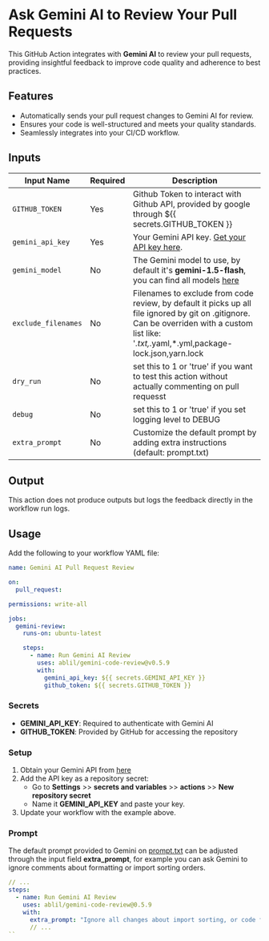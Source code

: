 # Ask Gemini AI to Review Your Pull Requests

This GitHub Action integrates with **Gemini AI** to review your pull requests, providing insightful feedback to improve code quality and adherence to best practices.

## Features
- Automatically sends your pull request changes to Gemini AI for review.
- Ensures your code is well-structured and meets your quality standards.
- Seamlessly integrates into your CI/CD workflow.

## Inputs

| Input Name          | Required | Description                                                                                   |
|---------------------|----------|-----------------------------------------------------------------------------------------------|
| `GITHUB_TOKEN`      | Yes      | Github Token to interact with Github API, provided by google through ${{ secrets.GITHUB_TOKEN }} |
| `gemini_api_key`    | Yes      | Your Gemini API key. [Get your API key here](https://ai.google.dev/gemini-api/docs/api-key).  |
| `gemini_model`      | No       | The Gemini model to use, by default it's **gemini-1.5-flash**, you can find all models [here](https://ai.google.dev/gemini-api/docs/models/gemini) |
| `exclude_filenames` | No       | Filenames to exclude from code review, by default it picks up all file ignored by git on .gitignore. Can be overriden with a custom list like: '*.txt,*.yaml,*.yml,package-lock.json,yarn.lock |
| `dry_run`    | No      | set this to 1 or 'true' if you want to test this action without actually commenting on pull requesst |
| `debug`    | No      | set this to 1 or 'true' if you set logging level to DEBUG |
| `extra_prompt`    | No      | Customize the default prompt by adding extra instructions (default: prompt.txt)|

## Output

This action does not produce outputs but logs the feedback directly in the workflow run logs.

## Usage

Add the following to your workflow YAML file:

```yaml
name: Gemini AI Pull Request Review

on:
  pull_request:

permissions: write-all

jobs:
  gemini-review:
    runs-on: ubuntu-latest

    steps:
      - name: Run Gemini AI Review
        uses: ablil/gemini-code-review@v0.5.9
        with:
          gemini_api_key: ${{ secrets.GEMINI_API_KEY }}
          github_token: ${{ secrets.GITHUB_TOKEN }}
```

### Secrets

* **GEMINI_API_KEY**: Required to authenticate with Gemini AI
* **GITHUB_TOKEN**: Provided by GitHub for accessing the repository

### Setup

1. Obtain your Gemini API from [here]()
2. Add the API key as a repository secret:
   * Go to **Settings** >> **secrets and variables** >> **actions** >> **New repository secret**
   * Name it **GEMINI_API_KEY** and paste your key.
3. Update your workflow with the example above.

### Prompt

The default prompt provided to Gemini on [prompt.txt](prompt.txt) can be adjusted through the input field **extra_prompt**, for example you
can ask Gemini to ignore comments about formatting or import sorting orders.

```yaml
// ...
steps:
  - name: Run Gemini AI Review
    uses: ablil/gemini-code-review@0.5.9
    with:
      extra_prompt: "Ignore all changes about import sorting, or code formatting"
      // ...
``
